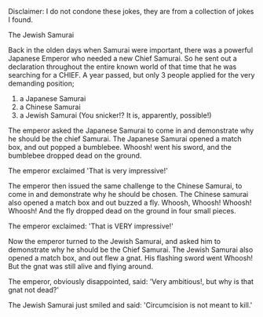 Disclaimer: I do not condone these jokes, they are from a collection of jokes I found.

The Jewish Samurai

Back in the olden days when Samurai were important, there was a powerful Japanese Emperor who needed a new Chief Samurai. So he sent out a declaration throughout the entire known world of that time that he was searching for a CHIEF. A year passed, but only 3 people applied for the very demanding position;

1. a Japanese Samurai
2. a Chinese Samurai
3. a Jewish Samurai (You snicker!? It is, apparently, possible!)

The emperor asked the Japanese Samurai to come in and demonstrate why he should be the chief Samurai. The Japanese Samurai opened a match box, and out popped a bumblebee. Whoosh! went his sword, and the bumblebee dropped dead on the ground.

The emperor exclaimed 'That is very impressive!'

The emperor then issued the same challenge to the Chinese Samurai, to come in and demonstrate why he should be chosen. The Chinese samurai also opened a match box and out buzzed a fly. Whoosh, Whoosh! Whoosh! Whoosh! And the fly dropped dead on the ground in four small pieces.

The emperor exclaimed: 'That is VERY impressive!'

Now the emperor turned to the Jewish Samurai, and asked him to demonstrate why he should be the Chief Samurai. The Jewish Samurai also opened a match box, and out flew a gnat. His flashing sword went Whoosh! But the gnat was still alive and flying around.

The emperor, obviously disappointed, said: 'Very ambitious!, but why is that gnat not dead?'

The Jewish Samurai just smiled and said: 'Circumcision is not meant to kill.'

